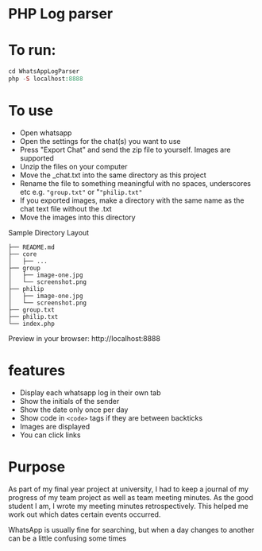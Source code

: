 PHP Log parser
===============

# To run: 
```php
cd WhatsAppLogParser
php -S localhost:8888
```

# To use
* Open whatsapp
* Open the settings for the chat(s) you want to use
* Press "Export Chat" and send the zip file to yourself. Images are supported
* Unzip the files on your computer
* Move the _chat.txt into the same directory as this project
* Rename the file to something meaningful with no spaces, underscores etc e.g. ```"group.txt"``` or "```"philip.txt"```
* If you exported images, make a directory with the same name as the chat text file without the .txt
* Move the images into this directory

Sample Directory Layout
```
├── README.md
├── core
│   ├── ...
├── group
│   ├── image-one.jpg
│   └── screenshot.png
├── philip
│   ├── image-one.jpg
│   └── screenshot.png
├── group.txt
├── philip.txt
└── index.php
```

Preview in your browser: http://localhost:8888

# features
* Display each whatsapp log in their own tab
* Show the initials of the sender
* Show the date only once per day 
* Show code in `<code>` tags if they are between backticks 
* Images are displayed
* You can click links

# Purpose
As part of my final year project at university, I had to keep
a journal of my progress of my team project as well as team meeting
minutes. As the good student I am, I wrote my meeting minutes
retrospectively. This helped me work out which dates
certain events occurred. 

WhatsApp is usually fine for searching, but when a day changes to
another can be a little confusing some times

